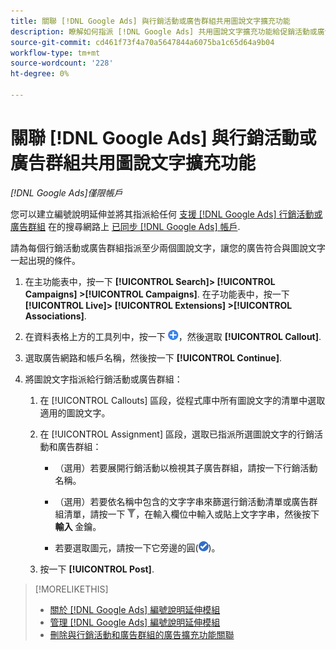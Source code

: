 ```yaml
---
title: 關聯 [!DNL Google Ads] 與行銷活動或廣告群組共用圖說文字擴充功能
description: 瞭解如何指派 [!DNL Google Ads] 共用圖說文字擴充功能給促銷活動或廣告群組。
source-git-commit: cd461f73f4a70a5647844a6075ba1c65d64a9b04
workflow-type: tm+mt
source-wordcount: '228'
ht-degree: 0%

---
```


# 關聯 [!DNL Google Ads] 與行銷活動或廣告群組共用圖說文字擴充功能

*[!DNL Google Ads]僅限帳戶*

您可以建立編號說明延伸並將其指派給任何 [支援 [!DNL Google Ads] 行銷活動或廣告群組](/help/search-social-commerce/introduction/supported-inventory.md) 在的搜尋網路上 [已同步 [!DNL Google Ads] 帳戶](/help/search-social-commerce/campaign-management/accounts/ad-network-account-about.md).

請為每個行銷活動或廣告群組指派至少兩個圖說文字，讓您的廣告符合與圖說文字一起出現的條件。

1. 在主功能表中，按一下 **[!UICONTROL Search]> [!UICONTROL Campaigns] >[!UICONTROL Campaigns]**. 在子功能表中，按一下 **[!UICONTROL Live]> [!UICONTROL Extensions] >[!UICONTROL Associations]**.

1. 在資料表格上方的工具列中，按一下 ![建立](/help/search-social-commerce/assets/add.png "建立")，然後選取 **[!UICONTROL Callout]**.

1. 選取廣告網路和帳戶名稱，然後按一下 **[!UICONTROL Continue]**.

1. 將圖說文字指派給行銷活動或廣告群組：

   1. 在 [!UICONTROL Callouts] 區段，從程式庫中所有圖說文字的清單中選取適用的圖說文字。

   1. 在 [!UICONTROL Assignment] 區段，選取已指派所選圖說文字的行銷活動和廣告群組：

      * （選用）若要展開行銷活動以檢視其子廣告群組，請按一下行銷活動名稱。

      * （選用）若要依名稱中包含的文字字串來篩選行銷活動清單或廣告群組清單，請按一下 ![篩選](/help/search-social-commerce/assets/filter.png "篩選")，在輸入欄位中輸入或貼上文字字串，然後按下 **輸入** 金鑰。

      * 若要選取圖元，請按一下它旁邊的圓(![選取](/help/search-social-commerce/assets/include.png "選取"))。
   1. 按一下 **[!UICONTROL Post]**.


>[!MORELIKETHIS]
>
>* [關於 [!DNL Google Ads] 編號說明延伸模組](callout-extension-about.md)
>* [管理 [!DNL Google Ads] 編號說明延伸模組](callout-extension-manage.md)
>* [刪除與行銷活動和廣告群組的廣告擴充功能關聯](/help/search-social-commerce/campaign-management/campaigns/ad-extension-association-delete.md)

